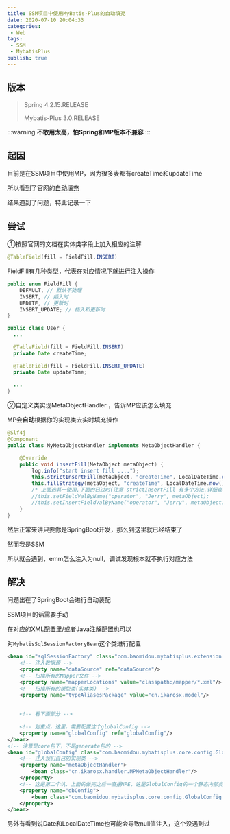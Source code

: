 ```yaml
---
title: SSM项目中使用MyBatis-Plus的自动填充
date: 2020-07-10 20:04:33
categories:
 - Web
tags:
 - SSM
 - MybatisPlus
publish: true
---
```


## 版本

> Spring 4.2.15.RELEASE
>
> Mybatis-Plus 3.0.RELEASE
> 
:::warning
<b>不敢用太高，怕Spring和MP版本不兼容</b>
:::

## 起因

目前是在SSM项目中使用MP，因为很多表都有createTime和updateTime

所以看到了官网的[自动填充](https://mybatis.plus/guide/auto-fill-metainfo.html)

结果遇到了问题，特此记录一下

## 尝试

①按照官网的文档在实体类字段上加入相应的注解

```java
@TableField(fill = FieldFill.INSERT)
```

FieldFill有几种类型，代表在对应情况下就进行注入操作

```java
public enum FieldFill {
    DEFAULT, // 默认不处理
    INSERT, // 插入时
    UPDATE, // 更新时
    INSERT_UPDATE; // 插入和更新时
}
```





```java
public class User {
  ...

  @TableField(fill = FieldFill.INSERT)
  private Date createTime;

  @TableField(fill = FieldFill.INSERT_UPDATE)
  private Date updateTime;
    
  ...
}
```



②自定义类实现MetaObjectHandler ，告诉MP应该怎么填充

MP会**自动**根据你的实现类去实时填充操作

```java
@Slf4j
@Component
public class MyMetaObjectHandler implements MetaObjectHandler {

    @Override
    public void insertFill(MetaObject metaObject) {
        log.info("start insert fill ....");
        this.strictInsertFill(metaObject, "createTime", LocalDateTime.class, LocalDateTime.now()); // 起始版本 3.3.0(推荐使用)
        this.fillStrategy(metaObject, "createTime", LocalDateTime.now()); // 也可以使用(3.3.0 该方法有bug请升级到之后的版本如`3.3.1.8-SNAPSHOT`)
        /* 上面选其一使用,下面的已过时(注意 strictInsertFill 有多个方法,详细查看源码) */
        //this.setFieldValByName("operator", "Jerry", metaObject);
        //this.setInsertFieldValByName("operator", "Jerry", metaObject);
    }
}
```

然后正常来讲只要你是SpringBoot开发，那么到这里就已经结束了

然而我是SSM

所以就会遇到，emm怎么注入为null，调试发现根本就不执行对应方法

## 解决

问题出在了SpringBoot会进行自动装配

SSM项目的话需要手动

在对应的XML配置里/或者Java注解配置也可以

对`MybatisSqlSessionFactoryBean`这个类进行配置

```xml
<bean id="sqlSessionFactory" class="com.baomidou.mybatisplus.extension.spring.MybatisSqlSessionFactoryBean">
    <!-- 注入数据源 -->
    <property name="dataSource" ref="dataSource"/>
    <!-- 扫描所有的Mapper文件 -->
    <property name="mapperLocations" value="classpath:/mapper/*.xml"/>
    <!-- 扫描所有的模型类(实体类) -->
    <property name="typeAliasesPackage" value="cn.ikarosx.model"/>
    
    
    <!-- 看下面部分 -->
    
    <!-- 划重点，这里，需要配置这个globalConfig -->
    <property name="globalConfig" ref="globalConfig"/>
</bean>
<!-- 注意是core包下，不是generate包的 -->
<bean id="globalConfig" class="com.baomidou.mybatisplus.core.config.GlobalConfig">
	<!-- 注入我们自己的实现类 -->
    <property name="metaObjectHandler">
        <bean class="cn.ikarosx.handler.MPMetaObjectHandler"/>
    </property>
    <!-- 这是第二个坑，上面的做完之后一直报NPE，这是GlobalConfig的一个静态内部类 -->
    <property name="dbConfig">
        <bean class="com.baomidou.mybatisplus.core.config.GlobalConfig.DbConfig"/>
    </property>
</bean>
```



另外有看到说Date和LocalDateTime也可能会导致null值注入，这个没遇到过